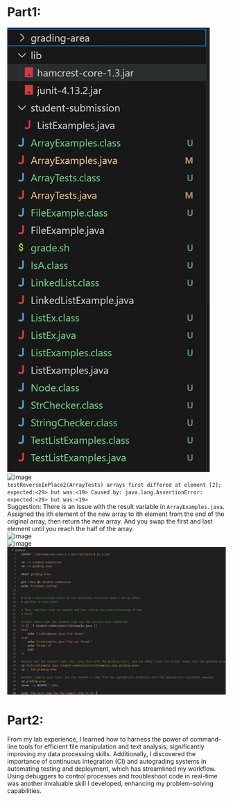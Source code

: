 # Part1:
![image](structure.jpg)<br>
![image](.jpg)<br>
`testReverseInPlace2(ArrayTests) arrays first differed at element [2]; expected:<29> but was:<19> Caused by: java.lang.AssertionError: expected:<29> but was:<19>`<br>
Suggestion: There is an issue with the result variable in `ArrayExamples.java`. Assigned the ith element of the new array to ith element from the end of the original array, then return the new array. And you swap the first and last element until you reach the half of the array.<br>
![image](.jpg)<br>
![image](.jpg)<br>
![image](bash.jpg)<br>
# Part2:
From my lab experience, I learned how to harness the power of command-line tools for efficient file manipulation and text analysis, significantly improving my data processing skills. Additionally, I discovered the importance of continuous integration (CI) and autograding systems in automating testing and deployment, which has streamlined my workflow. Using debuggers to control processes and troubleshoot code in real-time was another invaluable skill I developed, enhancing my problem-solving capabilities.<br>
